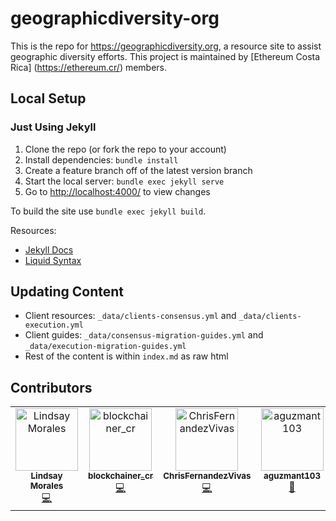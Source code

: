 # geographicdiversity-org

This is the repo for <https://geographicdiversity.org>, a resource site to assist geographic diversity efforts. This project is maintained by [Ethereum Costa Rica] (https://ethereum.cr/) members.

## Local Setup

### Just Using Jekyll

1. Clone the repo (or fork the repo to your account)
1. Install dependencies: `bundle install`
1. Create a feature branch off of the latest version branch
1. Start the local server: `bundle exec jekyll serve`
1. Go to <http://localhost:4000/> to view changes

To build the site use `bundle exec jekyll build`. 


Resources:

- [Jekyll Docs](https://jekyllrb.com/docs/)
- [Liquid Syntax](https://shopify.github.io/liquid/basics/introduction/)

## Updating Content

- Client resources: `_data/clients-consensus.yml` and `_data/clients-execution.yml`
- Client guides: `_data/consensus-migration-guides.yml` and `_data/execution-migration-guides.yml`
- Rest of the content is within `index.md` as raw html

## Contributors

<!-- ALL-CONTRIBUTORS-LIST:START - Do not remove or modify this section -->
<!-- prettier-ignore-start -->
<!-- markdownlint-disable -->
<table>
  <tbody>
    <tr>
      <td align="center" valign="top" width="14.28%"><a href="https://github.com/lindsaymoralesb"><img src="https://avatars.githubusercontent.com/u/87027508?v=4?s=100" width="100px;" alt="Lindsay Morales"/><br /><sub><b>Lindsay Morales</b></sub></a><br /><a href="#code-lindsaymoralesb" title="Code">💻</a></td>
      <td align="center" valign="top" width="14.28%"><a href="https://github.com/jsanchez556"><img src="https://avatars.githubusercontent.com/u/22351148?v=4?s=100" width="100px;" alt="blockchainer_cr"/><br /><sub><b>blockchainer_cr</b></sub></a><br /><a href="#code-jsanchez556" title="Code">💻</a></td>
      <td align="center" valign="top" width="14.28%"><a href="https://github.com/ChrisFernandezVivas"><img src="https://avatars.githubusercontent.com/u/108043947?v=4?s=100" width="100px;" alt="ChrisFernandezVivas"/><br /><sub><b>ChrisFernandezVivas</b></sub></a><br /><a href="#code-ChrisFernandezVivas" title="Code">💻</a></td>
      <td align="center" valign="top" width="14.28%"><a href="https://github.com/aguzmant103"><img src="https://avatars.githubusercontent.com/u/67167307?v=4?s=100" width="100px;" alt="aguzmant103"/><br /><sub><b>aguzmant103</b></sub></a><br /><a href="#projectManagement-aguzmant103" title="Project Management">📆</a></td>
    </tr>
  </tbody>
</table>

<!-- markdownlint-restore -->
<!-- prettier-ignore-end -->

<!-- ALL-CONTRIBUTORS-LIST:END -->